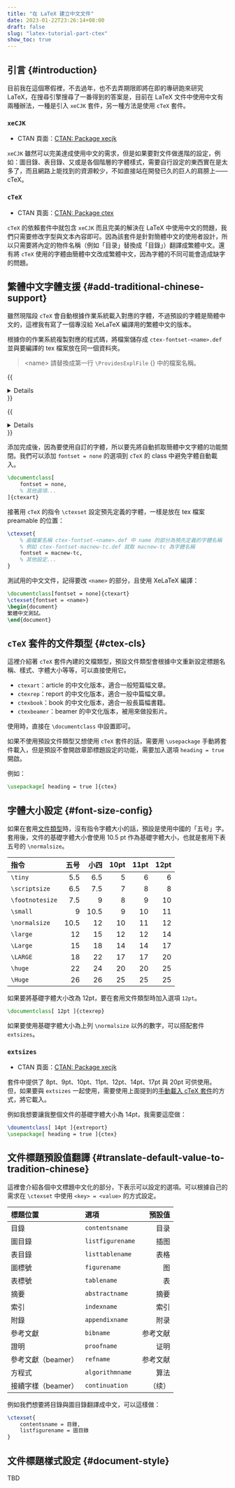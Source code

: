 ```yaml
---
title: "在 LaTeX 建立中文文件"
date: 2023-01-22T23:26:14+08:00
draft: false
slug: "latex-tutorial-part-ctex"
show_toc: true
---
```


## 引言 {#introduction}

目前我在這個寒假裡，不去過年，也不去弄期限即將在即的專研跑來研究 LaTeX，在搜尋引擎搜尋了一番得到的答案是，目前在 LaTeX 文件中使用中文有兩種辦法，一種是引入 `xeCJK` 套件，另一種方法是使用 `cTeX` 套件。

### `xeCJK`
- CTAN 頁面：[CTAN: Package xecjk](https://www.ctan.org/pkg/xecjk)

`xeCJK` 雖然可以完美達成使用中文的需求，但是如果要對文件做進階的設定，例如：圖目錄、表目錄、又或是各個階層的字體樣式，需要自行設定的東西實在是太多了，而且網路上能找到的資源較少，不如直接站在開發已久的巨人的肩膀上——cTeX。

### `cTeX`

- CTAN 頁面：[CTAN: Package ctex](https://www.ctan.org/pkg/ctex)

`cTeX` 的依賴套件中就包含 `xeCJK` 而且完美的解決在 LaTeX 中使用中文的問題，我們只需要修改字型與文本內容即可。因為該套件是針對簡體中文的使用者設計，所以只需要將內定的物件名稱（例如「目录」替換成「目錄」）翻譯成繁體中文。還有將 `cTeX` 使用的字體由簡體中文改成繁體中文，因為字體的不同可能會造成缺字的問題。

## 繁體中文字體支援 {#add-traditional-chinese-support}

雖然現階段 `cTeX` 會自動根據作業系統載入對應的字體，不過預設的字體是簡體中文的，這裡我有寫了一個專沒給 XeLaTeX 編譯用的繁體中文的版本。

根據你的作業系統複製對應的程式碼，將檔案儲存成 `ctex-fontset-<name>.def` 並與要編譯的 tex 檔案放在同一個資料夾。

> \<name\> 請替換成第一行 `\ProvidesExplFile` {} 中的檔案名稱。

{{<details title = "windows 版本">}}

```latex
\ProvidesExplFile{ctex-fontset-windows-tc.def}{\ExplFileDate}{0.0.1}{\ExplFileDescription}
\ctex_fontset_case:nnn
  { }
  { }
  {
    \setCJKmainfont   { MingLiU } [ BoldFont = Microsoft~JhengHei , ItalicFont = DFKai-SB ]
    \setCJKsansfont   { Microsoft~JhengHei } [ BoldFont = *~Bold ]
    \setCJKmonofont   { MingLiU~Regular }
    \setCJKfamilyfont { ming    } { MingLiU~Regular    }
    \setCJKfamilyfont { zhhei   } { Microsoft~JhengHei }
    \setCJKfamilyfont { zhkai   } { DFKai-SB           }
  }
\NewDocumentCommand \ming     { } { \CJKfamily { ming  } }
\NewDocumentCommand \hei      { } { \CJKfamily { zhhei } }
\NewDocumentCommand \kai      { } { \CJKfamily { zhkai } }

```
{{</details>}}

{{<details title="mac 版本">}}
將程式碼儲存成 `ctex-fontset-macnew-tc.def` 並與 tex 檔案放在同一個資料夾。

```latex
\ProvidesExplFile{ctex-fontset-macnew-tc.def}{\ExplFileDate}{0.0.1}{\ExplFileDescription}
\ctex_fontset_case:nnnn
  { \ctex_fontset_error:n { mac } }
  { }
  { }
  {
    \setCJKmainfont { Songti~TC }
      [
        BoldFont       = Songti~TC~Bold,
        ItalicFont     = Kaiti~TC,
        BoldItalicFont = Kaiti~TC~Bold
      ]
    \setCJKsansfont { PingFang~TC }
    \setCJKmonofont { Lantinghei~TC }
    \setCJKfamilyfont { zhsong } { Songti~TC~Regular } [ BoldFont = Songti~TC~Bold ]
    \setCJKfamilyfont { zhhei  } { Heiti~TC~Light    } [ BoldFont = Heiti~TC~Medium ]
    \setCJKfamilyfont { zhpf   } { PingFang~TC       }
    \setCJKfamilyfont { zhkai  } { Kaiti~TC          } [ BoldFont = Kaiti~TC~Bold ]
    \setCJKfamilyfont { zhli   } { Baoli~TC          }
    \setCJKfamilyfont { zhyuan } { Yuanti~TC~Light   } [ BoldFont = Yuanti~SC~Regular ]
  }
\NewDocumentCommand \song     { } { \CJKfamily { zhsong } }
\NewDocumentCommand \hei      { } { \CJKfamily { zhhei  } }
\NewDocumentCommand \fangsong { } { \CJKfamily { zhfs   } }
\NewDocumentCommand \kai      { } { \CJKfamily { zhkai  } }
\NewDocumentCommand \lishu    { } { \CJKfamily { zhli   } }
\NewDocumentCommand \yuan     { } { \CJKfamily { zhyuan } }
\NewDocumentCommand \pingfang { } { \CJKfamily { zhpf   } }
  
```
{{</details>}}

添加完成後，因為要使用自訂的字體，所以要先將自動抓取簡體中文字體的功能關閉。我們可以添加 `fontset = none` 的選項到 `cTeX` 的 class 中避免字體自動載入。

```latex
\documentclass[
    fontset = none,
    % 其他選項...
]{ctexart}
```

接著用 `cTeX` 的指令 `\ctexset` 設定預先定義的字體，一樣是放在 tex 檔案 preamable 的位置：

```latex
\ctexset{
    % 曲檔案名稱 ctex-fontset-<name>.def 中 name 的部分為預先定義的字體名稱
    % 例如 ctex-fontset-macnew-tc.def 就取 macnew-tc 為字體名稱
    fontset = macnew-tc,
    % 其他設定...
}
```

測試用的中文文件，記得要改 `<name>` 的部分，且使用 XeLaTeX 編譯：

```latex
\documentclass[fontset = none]{ctexart}
\ctexset{fontset = <name>}
\begin{document}
繁體中文測試。
\end{document}
```

<!-- TODO: 編譯完成的結果： -->
<!-- insert image here -->



## `cTeX` 套件的文件類型 {#ctex-cls}

這裡介紹著 `cTeX` 套件內建的文檔類型，預設文件類型會根據中文重新設定標題名稱、樣式、字體大小等等，可以直接使用它。

- `ctexart`：article 的中文化版本，適合一般短篇幅文章。
- `ctexrep`：report 的中文化版本，適合一般中篇幅文章。
- `ctexbook`：book 的中文化版本，適合一般長篇幅書籍。
- `ctexbeamer`：beamer 的中文化版本，被用來做投影片。

使用時，直接在 `\documentclass` 中設置即可。

如果不使用預設文件類型又想使用 `cTeX` 套件的話，需要用 `\usepackage` 手動將套件載入，但是預設不會開啟章節標題設定的功能，需要加入選項 `heading = true` 開啟。

例如：

```latex
\usepackage[ heading = true ]{ctex}
```

## 字體大小設定 {#font-size-config}

如果在套用[文件類型](#ctex-cls)時，沒有指令字體大小的話，預設是使用中國的「五号」字。套用後，文件的基礎字體大小會使用 10.5 pt 作為基礎字體大小，也就是套用下表五号的 `\normalsize`。

| 指令            | 五号 | 小四 | 10pt | 11pt | 12pt |
| :-------------- | ---: | ---: | ---: | ---: | ---: |
| `\tiny`         |  5.5 |  6.5 |    5 |    6 |    6 |
| `\scriptsize`   |  6.5 |  7.5 |    7 |    8 |    8 |
| `\footnotesize` |  7.5 |    9 |    8 |    9 |   10 |
| `\small`        |    9 | 10.5 |    9 |   10 |   11 |
| `\normalsize`   | 10.5 |   12 |   10 |   11 |   12 |
| `\large`        |   12 |   15 |   12 |   12 |   14 |
| `\Large`        |   15 |   18 |   14 |   14 |   17 |
| `\LARGE`        |   18 |   22 |   17 |   17 |   20 |
| `\huge`         |   22 |   24 |   20 |   20 |   25 |
| `\Huge`         |   26 |   26 |   25 |   25 |   25 |

如果要將基礎字體大小改為 12pt，要在套用文件類型時加入選項 `12pt`。

```latex
\documentclass[ 12pt ]{ctexrep}
```

如果要使用基礎字體大小為上列 `\normalsize` 以外的數字，可以搭配套件 `extsizes`。

### `extsizes`

- CTAN 頁面：[CTAN: Package xecjk](https://www.ctan.org/pkg/extsizes)

套件中提供了 8pt、9pt、10pt、11pt、12pt、14pt、17pt 與 20pt 可供使用。但，如果要與 `extsizes` 一起使用，需要使用上面提到的[手動載入 cTeX 套件](#ctex-cls)的方式，將它載入。

例如我想要讓我整個文件的基礎字體大小為 14pt，我需要這麼做：

```latex
\doumentclass[ 14pt ]{extreport}
\usepackage[ heading = true ]{ctex}
```



## 文件標題預設值翻譯 {#translate-default-value-to-tradition-chinese}

這裡會介紹各個中文標題中文化的部分，下表示可以設定的選項。可以根據自己的需求在 `\ctexset` 中使用 `<key> = <value>` 的方式設定。

| 標題位置           | 選項             | 預設值   |
| :----------------- | :--------------- | -------: |
| 目錄               | `contentsname`   | 目录     |
| 圖目錄             | `listfigurename` | 插图     |
| 表目錄             | `listtablename`  | 表格     |
| 圖標號             | `figurename`     | 图       |
| 表標號             | `tablename`      | 表       |
| 摘要               | `abstractname`   | 摘要     |
| 索引               | `indexname`      | 索引     |
| 附錄               | `appendixname`   | 附录     |
| 參考文獻           | `bibname`        | 参考文献 |
| 證明               | `proofname`      | 证明     |
| 參考文獻（beamer） | `refname`        | 参考文献 |
| 方程式             | `algorithmname`  | 算法     |
| 接續字樣（beamer） | `continuation`   | （续）   |

例如我們想要將目錄與圖目錄翻譯成中文，可以這樣做：

```latex
\ctexset{
    contentsname = 目錄,
    listfigurename = 圖目錄
}
```

## 文件標題樣式設定 {#document-style}

TBD
